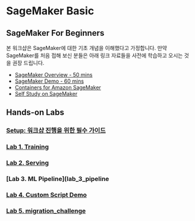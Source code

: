 # SageMaker Basic

## SageMaker For Beginners
본 워크샵은 SageMaker에 대한 기초 개념을 이해했다고 가정합니다. 만약 SageMaker를 처음 접해 보신 분들은 아래 링크 자료들을 사전에 학습하고 오시는 것을 권장 드립니다.
- [SageMaker Overview - 50 mins](https://www.youtube.com/watch?v=jF2BN98KBlg)
- [SageMaker Demo - 60 mins](https://www.youtube.com/watch?v=miIVGlq6OUk)
- [Containers for Amazon SageMaker](CONTAINERS_FOR_SM.md)
- [Self Study on SageMaker](https://github.com/gonsoomoon-ml/Self-Study-On-SageMaker)
  
## Hands-on Labs

### [Setup: 워크샵 진행을 위한 필수 가이드](setup) 

### [Lab 1. Training](lab_1_training)

### [Lab 2. Serving](lab_2_serving)

### [Lab 3. ML Pipeline](lab_3_pipeline

### [Lab 4. Custom Script Demo](lab_4_custom_script_demos)

### [Lab 5. migration_challenge](lab_5_migration_challenge)

